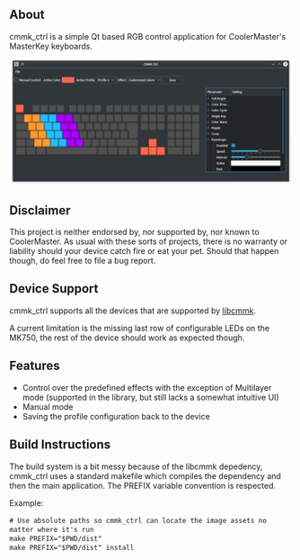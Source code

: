 ## About
cmmk_ctrl is a simple Qt based RGB control application for CoolerMaster's MasterKey keyboards.

![Alt text](/screenshots/main.png?raw=true "Main window")<Paste>

## Disclaimer
This project is neither endorsed by, nor supported by, nor known to CoolerMaster.  As usual with
these sorts of projects, there is no warranty or liability should your device catch fire or eat
your pet.  Should that happen though, do feel free to file a bug report.


## Device Support
cmmk_ctrl supports all the devices that are supported by [libcmmk](https://github.com/chmod222/libcmmk).

A current limitation is the missing last row of configurable LEDs on the MK750, the rest of the
device should work as expected though.

## Features
* Control over the predefined effects with the exception of Multilayer mode (supported in
  the library, but still lacks a somewhat intuitive UI)
* Manual mode
* Saving the profile configuration back to the device

## Build Instructions
The build system is a bit messy because of the libcmmk depedency, cmmk_ctrl uses a standard makefile
which compiles the dependency and then the main application.  The PREFIX variable convention is
respected.

Example:

    # Use absolute paths so cmmk_ctrl can locate the image assets no matter where it's run
    make PREFIX="$PWD/dist"
    make PREFIX="$PWD/dist" install
